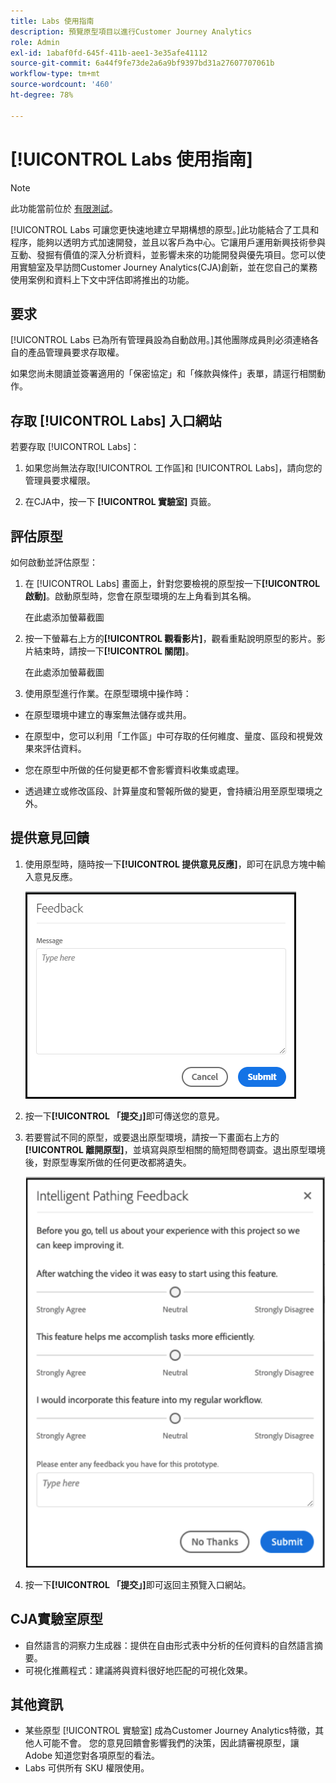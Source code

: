 ```yaml
---
title: Labs 使用指南
description: 預覽原型項目以進行Customer Journey Analytics
role: Admin
exl-id: 1abaf0fd-645f-411b-aee1-3e35afe41112
source-git-commit: 6a44f9fe73de2a6a9bf9397bd31a27607707061b
workflow-type: tm+mt
source-wordcount: '460'
ht-degree: 78%

---
```


# [!UICONTROL Labs 使用指南]

>[!NOTE]
>
>此功能當前位於 [有限測試](/help/release-notes/releases.md)。

[!UICONTROL Labs 可讓您更快速地建立早期構想的原型。]此功能結合了工具和程序，能夠以透明方式加速開發，並且以客戶為中心。它讓用戶運用新興技術參與互動、發掘有價值的深入分析資料，並影響未來的功能開發與優先項目。您可以使用實驗室及早訪問Customer Journey Analytics(CJA)創新，並在您自己的業務使用案例和資料上下文中評估即將推出的功能。

## 要求

[!UICONTROL Labs 已為所有管理員設為自動啟用。]其他團隊成員則必須連絡各自的產品管理員要求存取權。

如果您尚未閱讀並簽署適用的「保密協定」和「條款與條件」表單，請逕行相關動作。

## 存取 [!UICONTROL Labs] 入口網站

若要存取 [!UICONTROL Labs]：

1. 如果您尚無法存取[!UICONTROL 工作區]和 [!UICONTROL Labs]，請向您的管理員要求權限。

1. 在CJA中，按一下 **[!UICONTROL 實驗室]** 頁籤。

## 評估原型

如何啟動並評估原型：

1. 在 [!UICONTROL Labs] 畫面上，針對您要檢視的原型按一下&#x200B;**[!UICONTROL 啟動]**。啟動原型時，您會在原型環境的左上角看到其名稱。

   在此處添加螢幕截圖

1. 按一下螢幕右上方的&#x200B;**[!UICONTROL 觀看影片]**，觀看重點說明原型的影片。影片結束時，請按一下&#x200B;**[!UICONTROL 關閉]**。

   在此處添加螢幕截圖

1. 使用原型進行作業。在原型環境中操作時：

* 在原型環境中建立的專案無法儲存或共用。

* 在原型中，您可以利用「工作區」中可存取的任何維度、量度、區段和視覺效果來評估資料。

* 您在原型中所做的任何變更都不會影響資料收集或處理。

* 透過建立或修改區段、計算量度和警報所做的變更，會持續沿用至原型環境之外。

## 提供意見回饋

1. 使用原型時，隨時按一下&#x200B;**[!UICONTROL 提供意見反應]**，即可在訊息方塊中輸入意見反應。

   ![feedback_box](assets/give_feedback.png)

1. 按一下&#x200B;**[!UICONTROL 「提交」]**&#x200B;即可傳送您的意見。

1. 若要嘗試不同的原型，或要退出原型環境，請按一下畫面右上方的&#x200B;**[!UICONTROL 離開原型]**，並填寫與原型相關的簡短問卷調查。退出原型環境後，對原型專案所做的任何更改都將遺失。

   ![新的意見回饋方塊](assets/short-survey.png)

1. 按一下&#x200B;**[!UICONTROL 「提交」]**&#x200B;即可返回主預覽入口網站。

## CJA實驗室原型

* 自然語言的洞察力生成器：提供在自由形式表中分析的任何資料的自然語言摘要。
* 可視化推薦程式：建議將與資料很好地匹配的可視化效果。

## 其他資訊

* 某些原型 [!UICONTROL 實驗室] 成為Customer Journey Analytics特徵，其他人可能不會。 您的意見回饋會影響我們的決策，因此請審視原型，讓 Adobe 知道您對各項原型的看法。
* Labs 可供所有 SKU 權限使用。
